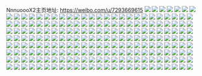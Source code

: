 NnnuoooX2主页地址: https://weibo.com/u/7293669615 
![](https://wx4.sinaimg.cn/mw2000/007XBuEvly1h9fedi2cqhj327n2y7x6q.jpg) 
![](https://wx4.sinaimg.cn/mw2000/007XBuEvly1h9fedmfchzj31xz2lbnpe.jpg) 
![](https://wx4.sinaimg.cn/mw2000/007XBuEvly1h9fedrcz4ij32c0340kjn.jpg) 
![](https://wx4.sinaimg.cn/mw2000/007XBuEvly1h9fedw32a7j32c0340u0y.jpg) 
![](https://wx4.sinaimg.cn/mw2000/007XBuEvly1h9fee0d49uj32892z0kjm.jpg) 
![](https://wx4.sinaimg.cn/mw2000/007XBuEvly1h9fee59xlcj32c0340x6q.jpg) 
![](https://wx4.sinaimg.cn/mw2000/007XBuEvly1h9fee8o43ij31tv2fub2a.jpg) 
![](https://wx4.sinaimg.cn/mw2000/007XBuEvly1h9feeb7248j31le24j7wh.jpg) 
![](https://wx4.sinaimg.cn/mw2000/007XBuEvly1h9feee9h47j31v62hlqv5.jpg) 
![](https://wx4.sinaimg.cn/mw2000/007XBuEvly1h9f5yjb0lbj31r82cbnpd.jpg) 
![](https://wx4.sinaimg.cn/mw2000/007XBuEvly1h9f5ym9a5mj31x62k8u0x.jpg) 
![](https://wx4.sinaimg.cn/mw2000/007XBuEvly1h9e364b8mmj31o025qkjl.jpg) 
![](https://wx4.sinaimg.cn/mw2000/007XBuEvly1h9dedjs7ufj30ku0wswlq.jpg) 
![](https://wx4.sinaimg.cn/mw2000/007XBuEvly1h9dedjvyrwj30ku0wsgt5.jpg) 
![](https://wx4.sinaimg.cn/mw2000/007XBuEvly1h9dedjw1qnj30ku0wstf8.jpg) 
![](https://wx4.sinaimg.cn/mw2000/007XBuEvly1h9dedjx0qfj30ku0wsgqk.jpg) 
![](https://wx4.sinaimg.cn/mw2000/007XBuEvly1h9b8jh5xh5j30u01sxqax.jpg) 
![](https://wx4.sinaimg.cn/mw2000/007XBuEvly1h9b8jgfq9ij30u0140guc.jpg) 
![](https://wx4.sinaimg.cn/mw2000/007XBuEvly1h9b8jhiptzj30tv0bm75w.jpg) 
![](https://wx4.sinaimg.cn/mw2000/007XBuEvly1h9b8jihzc5j30u0140aol.jpg) 
![](https://wx4.sinaimg.cn/mw2000/007XBuEvly1h9b8kayyo2j30u014015n.jpg) 
![](https://wx4.sinaimg.cn/mw2000/007XBuEvly1h9b8jiyf45j30o20o20vz.jpg) 
![](https://wx4.sinaimg.cn/mw2000/007XBuEvly1h99kaugmiuj30tz0q6k3q.jpg) 
![](https://wx4.sinaimg.cn/mw2000/007XBuEvly1h976nwehljj30u01407c4.jpg) 
![](https://wx4.sinaimg.cn/mw2000/007XBuEvly1h94dspxl95j32c0340npe.jpg) 
![](https://wx4.sinaimg.cn/mw2000/007XBuEvly1h94dsqw9vcj32c0340x6p.jpg) 
![](https://wx4.sinaimg.cn/mw2000/007XBuEvly1h8xdnh70rej31g80td7id.jpg) 
![](https://wx4.sinaimg.cn/mw2000/007XBuEvly1h8xdo5aeg2j30u01hcwq9.jpg) 
![](https://wx4.sinaimg.cn/mw2000/007XBuEvly1h8xdni7dsjj30tu13uqee.jpg) 
![](https://wx4.sinaimg.cn/mw2000/007XBuEvly1h8xdngbnk0j313u0tuqcf.jpg) 
![](https://wx4.sinaimg.cn/mw2000/007XBuEvly1h8xdnimowxj30u0140jyo.jpg) 
![](https://wx4.sinaimg.cn/mw2000/007XBuEvly1h8xdnj5eipj313u0tuwow.jpg) 
![](https://wx4.sinaimg.cn/mw2000/007XBuEvly1h8u9j3pjnhj32c0340npd.jpg) 
![](https://wx4.sinaimg.cn/mw2000/007XBuEvly1h8rveax95vj30qg1b2dmr.jpg) 
![](https://wx4.sinaimg.cn/mw2000/007XBuEvly1h8olwn3d8ej32c0340hdu.jpg) 
![](https://wx4.sinaimg.cn/mw2000/007XBuEvly1h8kzol7aj7j30tz18y465.jpg) 
![](https://wx4.sinaimg.cn/mw2000/007XBuEvly1h8kzo3zndxj30wi1yc4qp.jpg) 
![](https://wx4.sinaimg.cn/mw2000/007XBuEvly1h8jir0mp9dj30pl0plwkd.jpg) 
![](https://wx4.sinaimg.cn/mw2000/007XBuEvly1h8jiq62yo3j313u0tu4ds.jpg) 
![](https://wx4.sinaimg.cn/mw2000/007XBuEvly1h8jiq5sbfmj31400u0ahd.jpg) 
![](https://wx4.sinaimg.cn/mw2000/007XBuEvly1h8jiq6oj68j30tu13uqfq.jpg) 
![](https://wx4.sinaimg.cn/mw2000/007XBuEvly1h8jikoby18j31o0280e81.jpg) 
![](https://wx4.sinaimg.cn/mw2000/007XBuEvly1h8jimfo5kkj30u01hck1q.jpg) 
![](https://wx4.sinaimg.cn/mw2000/007XBuEvly1h8ivyzpflrj32801o0e81.jpg) 
![](https://wx4.sinaimg.cn/mw2000/007XBuEvly1h8hs7p6sxcj32ba35sb2c.jpg) 
![](https://wx4.sinaimg.cn/mw2000/007XBuEvly1h8g71ogckoj32c0340kjm.jpg) 
![](https://wx4.sinaimg.cn/mw2000/007XBuEvly1h8fip4yjt5j30mi0miq8o.jpg) 
![](https://wx4.sinaimg.cn/mw2000/007XBuEvly1h8eu73mz9gj30u01synew.jpg) 
![](https://wx4.sinaimg.cn/mw2000/007XBuEvly1h8bzlv8hglj31sb2aae1h.jpg) 
![](https://wx4.sinaimg.cn/mw2000/007XBuEvly1h8a1pv4ou8j30tu13utjf.jpg) 
![](https://wx4.sinaimg.cn/mw2000/007XBuEvly1h85lznobapj30wi1ycdtt.jpg) 
![](https://wx4.sinaimg.cn/mw2000/007XBuEvly1h81ih0ggd3j30sg1kzq98.jpg) 
![](https://wx4.sinaimg.cn/mw2000/007XBuEvly1h81ih0vpptj30u0140afe.jpg) 
![](https://wx4.sinaimg.cn/mw2000/007XBuEvly1h81ih1i85vj30u01hcnd9.jpg) 
![](https://wx4.sinaimg.cn/mw2000/007XBuEvly1h81ih21na1j30t51fuk3s.jpg) 
![](https://wx4.sinaimg.cn/mw2000/007XBuEvly1h81ih2hmy9j30u01hc10u.jpg) 
![](https://wx4.sinaimg.cn/mw2000/007XBuEvly1h81ih2x5zrj30u0140qbm.jpg) 
![](https://wx4.sinaimg.cn/mw2000/007XBuEvly1h81ih3agtdj30k00zk0yb.jpg) 
![](https://wx4.sinaimg.cn/mw2000/007XBuEvly1h81igztt7qj313u0tun6i.jpg) 
![](https://wx4.sinaimg.cn/mw2000/007XBuEvly1h81ih3xxo8j30u01hcwr9.jpg) 
![](https://wx4.sinaimg.cn/mw2000/007XBuEvly1h7xyspv09vj32c01r0kjl.jpg) 
![](https://wx4.sinaimg.cn/mw2000/007XBuEvly1h7xysonrpgj33402c0u0x.jpg) 
![](https://wx4.sinaimg.cn/mw2000/007XBuEvly1h7xysq581qj313u0tu11p.jpg) 
![](https://wx4.sinaimg.cn/mw2000/007XBuEvly1h7vkg60ra9j30wi1yc4qq.jpg) 
![](https://wx4.sinaimg.cn/mw2000/007XBuEvly1h7vk0px8paj30qj0n0q56.jpg) 
![](https://wx4.sinaimg.cn/mw2000/007XBuEvly1h7uh3g1fbzj32c0340qv7.jpg) 
![](https://wx4.sinaimg.cn/mw2000/007XBuEvly1h7rxcncdgbj32c0340u0x.jpg) 
![](https://wx4.sinaimg.cn/mw2000/007XBuEvly1h7rxcolsq6j32c0340qv5.jpg) 
![](https://wx4.sinaimg.cn/mw2000/007XBuEvly1h7ql3g5xz8j32c03401kz.jpg) 
![](https://wx4.sinaimg.cn/mw2000/007XBuEvly1h7ql3mus5rj32c0340x6q.jpg) 
![](https://wx4.sinaimg.cn/mw2000/007XBuEvly1h7ql3qdgorj32c0340kjm.jpg) 
![](https://wx4.sinaimg.cn/mw2000/007XBuEvly1h7ql2kta92j32c0340x6q.jpg) 
![](https://wx4.sinaimg.cn/mw2000/007XBuEvly1h7ql3reqg0j310h1cnwrr.jpg) 
![](https://wx4.sinaimg.cn/mw2000/007XBuEvly1h7ql3vole4j32c03407wj.jpg) 
![](https://wx4.sinaimg.cn/mw2000/007XBuEvly1h7pqw2dbmzj30pl1sxaoz.jpg) 
![](https://wx4.sinaimg.cn/mw2000/007XBuEvly1h7oomamlnsj31sc2dse81.jpg) 
![](https://wx4.sinaimg.cn/mw2000/007XBuEvly1h7oj41afqwj31nz26ne82.jpg) 
![](https://wx4.sinaimg.cn/mw2000/007XBuEvly1h7ndrckws3j30wi1ychdt.jpg) 
![](https://wx4.sinaimg.cn/mw2000/007XBuEvly1h7ndrejq6hj30wi1ychdt.jpg) 
![](https://wx4.sinaimg.cn/mw2000/007XBuEvly1h7l2l4lgkcj32c03401kz.jpg) 
![](https://wx4.sinaimg.cn/mw2000/007XBuEvly1h7l0dd7p09j30c80c83z0.jpg) 
![](https://wx4.sinaimg.cn/mw2000/007XBuEvly1h7jrzq8fm9j30pu0zvwm7.jpg) 
![](https://wx4.sinaimg.cn/mw2000/007XBuEvly1h7jl647w9wj30wi1ych9w.jpg) 
![](https://wx4.sinaimg.cn/mw2000/007XBuEvly1h7jh58y93zj30u01hcgxn.jpg) 
![](https://wx4.sinaimg.cn/mw2000/007XBuEvly1h7jgygbt5jj30tw1h47hz.jpg) 
![](https://wx4.sinaimg.cn/mw2000/007XBuEvly1h7jh3rexmuj30u0140dth.jpg) 
![](https://wx4.sinaimg.cn/mw2000/007XBuEvly1h7jh3qyqpbj31sx0u07fp.jpg) 
![](https://wx4.sinaimg.cn/mw2000/007XBuEvly1h7jh3rt53sj30u01sxtii.jpg) 
![](https://wx4.sinaimg.cn/mw2000/007XBuEvly1h7jh3s7j5dj30u0140ak2.jpg) 
![](https://wx4.sinaimg.cn/mw2000/007XBuEvly1h7jh3svhucj31sx0u0k8u.jpg) 
![](https://wx4.sinaimg.cn/mw2000/007XBuEvly1h7jgyqv9elj30go0fbdgw.jpg) 
![](https://wx4.sinaimg.cn/mw2000/007XBuEvly1h7fc5x3m1aj30u00u0gx0.jpg) 
![](https://wx4.sinaimg.cn/mw2000/007XBuEvly1h7eq8vfkq1j30u00mi0z6.jpg) 
![](https://wx4.sinaimg.cn/mw2000/007XBuEvly1h79ehx4ogsj30tz0tzq4b.jpg) 
![](https://wx4.sinaimg.cn/mw2000/007XBuEvly1h79ehxhud9j30wi0wq77c.jpg) 
![](https://wx4.sinaimg.cn/mw2000/007XBuEvly1h79dfsz2voj30u0197q9p.jpg) 
![](https://wx4.sinaimg.cn/mw2000/007XBuEvly1h79cj18xj7j30ur150dqq.jpg) 
![](https://wx4.sinaimg.cn/mw2000/007XBuEvly1h78pmqij6lj30ol0l876j.jpg) 
![](https://wx4.sinaimg.cn/mw2000/007XBuEvly1h78kfke6r2j30u01lnn0s.jpg) 
![](https://wx4.sinaimg.cn/mw2000/007XBuEvly1h78kfparilj30qa1l7dug.jpg) 
![](https://wx4.sinaimg.cn/mw2000/007XBuEvly1h77g5cekmtj30wi1yc4qp.jpg) 
![](https://wx4.sinaimg.cn/mw2000/007XBuEvly1h75780amzjj32801o07nz.jpg) 
![](https://wx4.sinaimg.cn/mw2000/007XBuEvly1h750hb31ucj30wi1ycnpd.jpg) 
![](https://wx4.sinaimg.cn/mw2000/007XBuEvly1h74wrsxa47j32c0340x6q.jpg) 
![](https://wx4.sinaimg.cn/mw2000/007XBuEvly1h74bre4gzpj30wi1yckjl.jpg) 
![](https://wx4.sinaimg.cn/mw2000/007XBuEvly1h743aj7qnij30ns0jv3z8.jpg) 
![](https://wx4.sinaimg.cn/mw2000/007XBuEvly1h73nx8vi87j31yc0wi1f4.jpg) 
![](https://wx4.sinaimg.cn/mw2000/007XBuEvly1h73nxcjhthj31yc0wi4jp.jpg) 
![](https://wx4.sinaimg.cn/mw2000/007XBuEvly1h72xmi56qhj30wi1yc4qp.jpg) 
![](https://wx4.sinaimg.cn/mw2000/007XBuEvly1h72fj8vgztj30wi1ycnpd.jpg) 
![](https://wx4.sinaimg.cn/mw2000/007XBuEvly1h71m1vb0kwj30qb1kv7mo.jpg) 
![](https://wx4.sinaimg.cn/mw2000/007XBuEvly1h70vz77p0tj30uy0di75u.jpg) 
![](https://wx4.sinaimg.cn/mw2000/007XBuEvly1h70dafopnrj30wi1yc76f.jpg) 
![](https://wx4.sinaimg.cn/mw2000/007XBuEvly1h6z7zy9o7dj30xm0xmtuy.jpg) 
![](https://wx4.sinaimg.cn/mw2000/007XBuEvly1h6ufv6x60dj30vl0q8t9y.jpg) 
![](https://wx4.sinaimg.cn/mw2000/007XBuEvly1h6tnst1vx1j31o828bqv5.jpg) 
![](https://wx4.sinaimg.cn/mw2000/007XBuEvly1h6tnsrzvu5j31l824akjl.jpg) 
![](https://wx4.sinaimg.cn/mw2000/007XBuEvly1h6tl7ru4ppj32c03404qr.jpg) 
![](https://wx4.sinaimg.cn/mw2000/007XBuEvly1h6tc8zfbt0j30wi1ycnpd.jpg) 
![](https://wx4.sinaimg.cn/mw2000/007XBuEvly1h6t3phy6mcj31o0280n2w.jpg) 
![](https://wx4.sinaimg.cn/mw2000/007XBuEvly1h6sbuf9khkj31o02807wh.jpg) 
![](https://wx4.sinaimg.cn/mw2000/007XBuEvly1h6sbuhu85wj31o0280b29.jpg) 
![](https://wx4.sinaimg.cn/mw2000/007XBuEvly1h6s78dbevrj30wi1ycnpd.jpg) 
![](https://wx4.sinaimg.cn/mw2000/007XBuEvly1h6rpefz5x2j30zk0k0gly.jpg) 
![](https://wx4.sinaimg.cn/mw2000/007XBuEvly1h6rlmkael0j30wi1ychdt.jpg) 
![](https://wx4.sinaimg.cn/mw2000/007XBuEvly1h6r6xum998j32431nzb29.jpg) 
![](https://wx4.sinaimg.cn/mw2000/007XBuEvly1h6oo949mg7j30ot1ljnb4.jpg) 
![](https://wx4.sinaimg.cn/mw2000/007XBuEvly1h6okzwtabsj30tu13u4c8.jpg) 
![](https://wx4.sinaimg.cn/mw2000/007XBuEvly1h6nucgg87jj30wi1yckjl.jpg) 
![](https://wx4.sinaimg.cn/mw2000/007XBuEvly1h6nq425wwwj32c0340u0y.jpg) 
![](https://wx4.sinaimg.cn/mw2000/007XBuEvly1h6mibmbbtmj30u01j0ad4.jpg) 
![](https://wx4.sinaimg.cn/mw2000/007XBuEvly1h6mibnfkhej30wi1yc4h7.jpg) 
![](https://wx4.sinaimg.cn/mw2000/007XBuEvly1h6mbirm0qyj30wi1yc4je.jpg) 
![](https://wx4.sinaimg.cn/mw2000/007XBuEvly1h6llxvzy1fj30wi1yckjl.jpg) 
![](https://wx4.sinaimg.cn/mw2000/007XBuEvly1h6llxtma5nj30wi1yce0u.jpg) 
![](https://wx4.sinaimg.cn/mw2000/007XBuEvly1h6k78no99pj32hh2bzu0x.jpg) 
![](https://wx4.sinaimg.cn/mw2000/007XBuEvly1h6jxeoizmgj30u01nhkby.jpg) 
![](https://wx4.sinaimg.cn/mw2000/007XBuEvly1h6jxenmqahj30wi1yc41v.jpg) 
![](https://wx4.sinaimg.cn/mw2000/007XBuEvly1h6jxeowhvcj30wi1ycwh8.jpg) 
![](https://wx4.sinaimg.cn/mw2000/007XBuEvly1h6juhtu7vnj32801o0b29.jpg) 
![](https://wx4.sinaimg.cn/mw2000/007XBuEvly1h6jahyjagrj30tw1h4q3t.jpg) 
![](https://wx4.sinaimg.cn/mw2000/007XBuEvly1h6j3efe1aij30zk0k0n39.jpg) 
![](https://wx4.sinaimg.cn/mw2000/007XBuEvly1h6i7h1tmztj32c0340hdv.jpg) 
![](https://wx4.sinaimg.cn/mw2000/007XBuEvly1h6i5o0szjej323p2sx7wi.jpg) 
![](https://wx4.sinaimg.cn/mw2000/007XBuEvly1h6gvsthrppj30wi1ycnpd.jpg) 
![](https://wx4.sinaimg.cn/mw2000/007XBuEvly1h6gvea6x1qj30u01awact.jpg) 
![](https://wx4.sinaimg.cn/mw2000/007XBuEvly1h6go7vv1dwj30zk0k0wit.jpg) 
![](https://wx4.sinaimg.cn/mw2000/007XBuEvly1h6go7vjxbcj309m0a2q33.jpg) 
![](https://wx4.sinaimg.cn/mw2000/007XBuEvly1h6gjtabdygj32c0340hdt.jpg) 
![](https://wx4.sinaimg.cn/mw2000/007XBuEvly1h6eug5t18jj30wi0wimxo.jpg) 
![](https://wx4.sinaimg.cn/mw2000/007XBuEvly1h6e6qxg7dbj30zi1bewlt.jpg) 
![](https://wx4.sinaimg.cn/mw2000/007XBuEvly1h6c97p6t5jj30sg0lcai9.jpg) 
![](https://wx4.sinaimg.cn/mw2000/007XBuEvly1h6az4pg97tj30qo0pyq3h.jpg) 
![](https://wx4.sinaimg.cn/mw2000/007XBuEvly1h69q0cqmq0j31400u0mz0.jpg) 
![](https://wx4.sinaimg.cn/mw2000/007XBuEvly1h69q0d08isj31321g37ex.jpg) 
![](https://wx4.sinaimg.cn/mw2000/007XBuEvly1h664ur7qsmj30wi1ycx3p.jpg) 
![](https://wx4.sinaimg.cn/mw2000/007XBuEvly1h653q05uh8j30wi0qu754.jpg) 
![](https://wx4.sinaimg.cn/mw2000/007XBuEvly1h5zk07d26nj32c0340kjl.jpg) 
![](https://wx4.sinaimg.cn/mw2000/007XBuEvly1h5ye0w1nqxj31o0280b2b.jpg) 
![](https://wx4.sinaimg.cn/mw2000/007XBuEvly1h5xukb1ibyj30u014awoc.jpg) 
![](https://wx4.sinaimg.cn/mw2000/007XBuEvly1h5vcfla5nfj31yc0wib29.jpg) 
![](https://wx4.sinaimg.cn/mw2000/007XBuEvly1h5vcfovy9hj31yc0wib29.jpg) 
![](https://wx4.sinaimg.cn/mw2000/007XBuEvly1h5uvjb1fvgj30wi1ycwxe.jpg) 
![](https://wx4.sinaimg.cn/mw2000/007XBuEvly1h5uoydm859j30pb1mg77u.jpg) 
![](https://wx4.sinaimg.cn/mw2000/007XBuEvly1h5uoyd7tw8j30pp1k50w2.jpg) 
![](https://wx4.sinaimg.cn/mw2000/007XBuEvly1h5rncph02lj30mr1d9dj3.jpg) 
![](https://wx4.sinaimg.cn/mw2000/007XBuEvly1h5rncp0nkqj30wi1ycb29.jpg) 
![](https://wx4.sinaimg.cn/mw2000/007XBuEvly1h5qfrlbio9j32c02c0e81.jpg) 
![](https://wx4.sinaimg.cn/mw2000/007XBuEvly1h5pdgdvjguj32c0340ki5.jpg) 
![](https://wx4.sinaimg.cn/mw2000/007XBuEvly1h5munr7qqkj309g09gmxt.jpg) 
![](https://wx4.sinaimg.cn/mw2000/007XBuEvly1h5limltzbbj32c0340b29.jpg) 
![](https://wx4.sinaimg.cn/mw2000/007XBuEvly1h5lb8bi1cuj30u01sxqbc.jpg) 
![](https://wx4.sinaimg.cn/mw2000/007XBuEvly1h5k9ecjy58j30zk0k0aek.jpg) 
![](https://wx4.sinaimg.cn/mw2000/007XBuEvly1h5k3bdb2ewj30u01hc7ed.jpg) 
![](https://wx4.sinaimg.cn/mw2000/007XBuEvly1h5k3bctrm3j30u01hc4cy.jpg) 
![](https://wx4.sinaimg.cn/mw2000/007XBuEvly1h5iudvnozbj30pv13fjx8.jpg) 
![](https://wx4.sinaimg.cn/mw2000/007XBuEvly1h5ian857nuj30sg08vjsn.jpg) 
![](https://wx4.sinaimg.cn/mw2000/007XBuEvly1h5gx6obambj32c0340u0y.jpg) 
![](https://wx4.sinaimg.cn/mw2000/007XBuEvgy1h5fpiqa57rj30rq0vfaeg.jpg) 
![](https://wx4.sinaimg.cn/mw2000/007XBuEvgy1h5fpipqqdej30wi1ychdt.jpg) 
![](https://wx4.sinaimg.cn/mw2000/007XBuEvgy1h5ebva079qj30u01hc4id.jpg) 
![](https://wx4.sinaimg.cn/mw2000/007XBuEvly1h5d5jdy25qj31yc0wi7wh.jpg) 
![](https://wx4.sinaimg.cn/mw2000/007XBuEvly1h5d5jfpzl0j31yc0wi7wh.jpg) 
![](https://wx4.sinaimg.cn/mw2000/007XBuEvly1h5d5jhcxp7j31yc0wi4qp.jpg) 
![](https://wx4.sinaimg.cn/mw2000/007XBuEvly1h5bzxphgk2j31hc0u04f3.jpg) 
![](https://wx4.sinaimg.cn/mw2000/007XBuEvgy1h5acmoz6uzj30wi0p677c.jpg) 
![](https://wx4.sinaimg.cn/mw2000/007XBuEvgy1h5a4xun0ooj32c03407wi.jpg) 
![](https://wx4.sinaimg.cn/mw2000/007XBuEvgy1h592vlmy8hj32c0340qv5.jpg) 
![](https://wx4.sinaimg.cn/mw2000/007XBuEvgy1h592vjg17fj32c03404qq.jpg) 
![](https://wx4.sinaimg.cn/mw2000/007XBuEvgy1h57sclws8bj32c02c01l0.jpg) 
![](https://wx4.sinaimg.cn/mw2000/007XBuEvgy1h57scjqcglj32c02c0u0x.jpg) 
![](https://wx4.sinaimg.cn/mw2000/007XBuEvgy1h57scnvyuaj32c02c0e82.jpg) 
![](https://wx4.sinaimg.cn/mw2000/007XBuEvgy1h57ep4dv8uj31o0280kjl.jpg) 
![](https://wx4.sinaimg.cn/mw2000/007XBuEvly1h54doq2qvlj33402c0u10.jpg) 
![](https://wx4.sinaimg.cn/mw2000/007XBuEvly1h53gahpkocj32c0340x6q.jpg) 
![](https://wx4.sinaimg.cn/mw2000/007XBuEvly1h538vnjto2j30wi1ych61.jpg) 
![](https://wx4.sinaimg.cn/mw2000/007XBuEvly1h4a2x318xrj32c0340qv6.jpg) 
![](https://wx4.sinaimg.cn/mw2000/007XBuEvly1h483w1dbukj325p25pe81.jpg) 
![](https://wx4.sinaimg.cn/mw2000/007XBuEvly1h483w09iq0j323s23sb29.jpg) 
![](https://wx4.sinaimg.cn/mw2000/007XBuEvly1h46tjkb4zrj311q0sbwo2.jpg) 
![](https://wx4.sinaimg.cn/mw2000/007XBuEvly1h45emdgi2yj30wi1ycqv5.jpg) 
![](https://wx4.sinaimg.cn/mw2000/007XBuEvly1h44inhu0tfj31ya1yae81.jpg) 
![](https://wx4.sinaimg.cn/mw2000/007XBuEvly1h443cdjn2jj31yc0wi1ky.jpg) 
![](https://wx4.sinaimg.cn/mw2000/007XBuEvly1h43hb6ys6lj30x216y1ed.jpg) 
![](https://wx4.sinaimg.cn/mw2000/007XBuEvly1h42y640ka6j31yc0wihdt.jpg) 
![](https://wx4.sinaimg.cn/mw2000/007XBuEvly1h4127h38xgj308406omx5.jpg) 
![](https://wx4.sinaimg.cn/mw2000/007XBuEvly1h40nml97kaj31yc0wikjm.jpg) 
